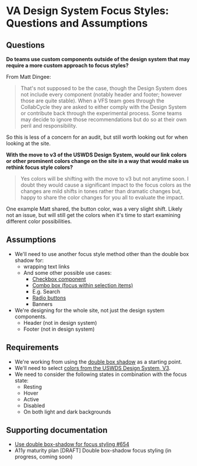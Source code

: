 # VA Design System Focus Styles: Questions and Assumptions

## Questions

**Do teams use custom components outside of the design system that may require a more custom approach to focus styles?**

From Matt Dingee:

> That's not supposed to be the case, though the Design System does not include every component (notably header and footer; however those are quite stable). When a VFS team goes through the CollabCycle they are asked to either comply with the Design System or contribute back through the experimental process. Some teams may decide to ignore those recommendations but do so at their own peril and responsibility.

So this is less of a concern for an audit, but still worth looking out for when looking at the site.

**With the move to v3 of the USWDS Design System, would our link colors or other prominent colors change on the site in a way that would make us rethink focus style colors?**

> Yes colors will be shifting with the move to v3 but not anytime soon. I doubt they would cause a significant impact to the focus colors as the changes are mild shifts in tones rather than dramatic changes but, happy to share the color changes for you all to evaluate the impact.

One example Matt shared, the button color, was a very slight shift. Likely not an issue, but will still get the colors when it's time to start examining different color possibilities.

## Assumptions

- We'll need to use another focus style method other than the double box shadow for:
  - wrapping text links 
  - And some other possible use cases:
    - [Checkbox component](https://designsystem.digital.gov/components/checkbox/)
    - [Combo box (focus within selection items)](https://designsystem.digital.gov/components/combo-box/)
    - E.g. Search
    - [Radio buttons](https://designsystem.digital.gov/components/radio-buttons/)
    - Banners
- We're designing for the whole site, not just the design system components.
  - Header (not in design system)
  - Footer (not in design system)

## Requirements

- We're working from using the [double box shadow](https://github.com/department-of-veterans-affairs/vets-design-system-documentation/issues/654) as a starting point.
-  We'll need to select [colors from the USWDS Design System, V3](https://designsystem.digital.gov/design-tokens/color/system-tokens/).
- We need to consider the following states in combination with the focus state:
  - Resting
  - Hover
  - Active
  - Disabled
  - On both light and dark backgrounds

## Supporting documentation

- [Use double box-shadow for focus styling #654](https://github.com/department-of-veterans-affairs/vets-design-system-documentation/issues/654)
- A11y maturity plan [DRAFT] Double box-shadow focus styling (in progress, coming soon)
